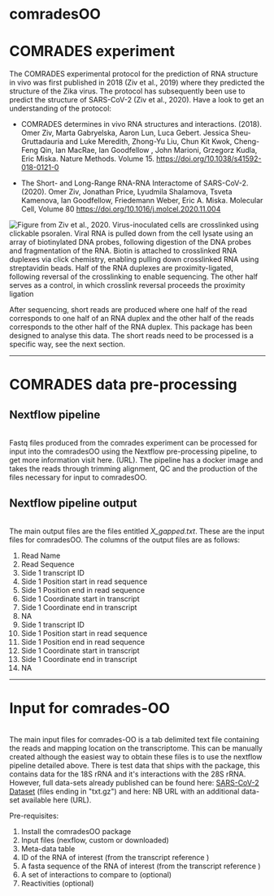 # comradesOO 

# COMRADES experiment


The COMRADES experimental protocol for the prediction of RNA structure in vivo was first published in 2018 (Ziv et al., 2019) where they predicted the structure of the Zika virus. The protocol has subsequently been use to predict the structure of SARS-CoV-2 (Ziv et al., 2020). Have a look to get an understanding of the protocol:

* COMRADES determines in vivo RNA structures and interactions. (2018). Omer Ziv, Marta Gabryelska, Aaron Lun, Luca Gebert. Jessica Sheu-Gruttadauria and Luke Meredith, Zhong-Yu Liu,  Chun Kit Kwok, Cheng-Feng Qin, Ian MacRae, Ian Goodfellow , John Marioni, Grzegorz Kudla, Eric Miska.  Nature Methods. Volume 15. https://doi.org/10.1038/s41592-018-0121-0   

* The Short- and Long-Range RNA-RNA Interactome of SARS-CoV-2. (2020). Omer Ziv, Jonathan Price, Lyudmila Shalamova, Tsveta Kamenova, Ian Goodfellow, Friedemann Weber, Eric A. Miska. Molecular Cell,
Volume 80
    https://doi.org/10.1016/j.molcel.2020.11.004
    


![Figure from Ziv et al., 2020. Virus-inoculated cells are crosslinked using clickable psoralen. Viral RNA is pulled down from the cell lysate using an array of biotinylated DNA probes, following digestion of the DNA probes and fragmentation of the RNA. Biotin is attached to crosslinked RNA duplexes via click chemistry, enabling pulling down crosslinked RNA using streptavidin beads. Half of the RNA duplexes are proximity-ligated, following reversal of the crosslinking to enable sequencing. The other half serves as a control, in which crosslink reversal proceeds the proximity ligation](https://github.com/JLP-BioInf/comradesOO/tree/master/vignettes/comradesProtocol.jpg)


After sequencing, short reads are produced where one half of the read corresponds to one half of an RNA duplex and the other half of the reads corresponds to the other half of the RNA duplex. This package has been designed to analyse this data. The short reads need to be processed is a specific way, see the next section. 




---

# COMRADES data pre-processing

## Nextflow pipeline 
\
Fastq files produced from the comrades experiment can be processed for input into the comradesOO using the Nextflow pre-processing pipeline, to get more information visit here. (URL). The pipeline has a docker image and takes the reads through trimming alignment, QC and the production of the files necessary for input to comradesOO.



## Nextflow pipeline output
\
The main output files are the files entitled *X_gapped.txt*. These are the input files for comradesOO. The columns of the output files are as follows:

1. Read Name
2. Read Sequence
3. Side 1 transcript ID
4. Side 1 Position start in read sequence
5. Side 1 Position end in read sequence
6. Side 1 Coordinate start in transcript
7. Side 1 Coordinate end in transcript
8. NA
9. Side 1 transcript ID
10. Side 1 Position start in read sequence
11. Side 1 Position end in read sequence
12. Side 1 Coordinate start in transcript
13. Side 1 Coordinate end in transcript
14. NA





---

# Input for comrades-OO
\
The main input files for comrades-OO is a tab delimited text file containing the reads and mapping location on the transcriptome. This can be manually created although the easiest way to obtain these files is to use the nextflow pipeline detailed above. There is test data that ships with the package, this contains data for the 18S rRNA and it's interactions with the 28S rRNA. However, full data-sets already published can be found here: [SARS-CoV-2 Dataset](https://www.ncbi.nlm.nih.gov/geo/query/acc.cgi?acc=GSE154662) (files ending in "txt.gz")  and here: NB URL with an additional data-set available here (URL).


Pre-requisites:

1. Install the comradesOO package
2. Input files (nexflow, custom or downloaded)
3. Meta-data table
4. ID of the RNA of interest (from the transcript reference )
5. A fasta sequence of the RNA of interest  (from the transcript reference )
6. A set of interactions to compare to (optional)
6. Reactivities (optional)
